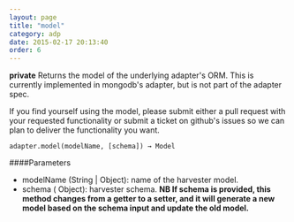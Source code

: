 ```yaml
---
layout: page
title: "model"
category: adp
date: 2015-02-17 20:13:40
order: 6
---
```


**private**
 Returns the model of the underlying adapter's ORM. This is currently implemented in mongodb's adapter, but is not part of the adapter spec.


If you find yourself using the model, please submit either a pull request with your requested functionality or submit a ticket on github's issues so we can plan to deliver the functionality you want.

```
adapter.model(modelName, [schema]) → Model
```

####Parameters
- modelName (String | Object): name of the harvester model.
- schema ( Object): harvester schema. **NB If schema is provided, this method changes from a getter to a setter, and it will generate a new model based on the schema input and update the old model.**
